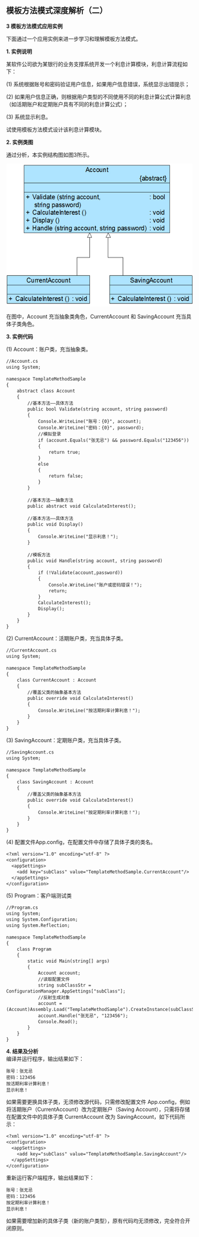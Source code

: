 ## 模板方法模式深度解析（二）  

**3 模板方法模式应用实例**  

下面通过一个应用实例来进一步学习和理解模板方法模式。  

**1. 实例说明**  

某软件公司欲为某银行的业务支撑系统开发一个利息计算模块，利息计算流程如下：  

(1) 系统根据账号和密码验证用户信息，如果用户信息错误，系统显示出错提示；  

(2) 如果用户信息正确，则根据用户类型的不同使用不同的利息计算公式计算利息（如活期账户和定期账户具有不同的利息计算公式）；  

(3) 系统显示利息。  

试使用模板方法模式设计该利息计算模块。  

**2. 实例类图**  

通过分析，本实例结构图如图3所示。

![银行利息计算模块结构图](images/1355577976_2992.jpg)  

在图中，Account 充当抽象类角色，CurrentAccount 和 SavingAccount 充当具体子类角色。  
 
**3. 实例代码**  

(1) Account：账户类，充当抽象类。

```
//Account.cs
using System;

namespace TemplateMethodSample
{
    abstract class Account
    {
        //基本方法——具体方法
        public bool Validate(string account, string password) 
        {
		    Console.WriteLine("账号：{0}", account);
            Console.WriteLine("密码：{0}", password);
            //模拟登录
            if (account.Equals("张无忌") && password.Equals("123456")) 
            {
			    return true;
		    }
		    else 
            {
			    return false;
		    }
	    }

        //基本方法——抽象方法
        public abstract void CalculateInterest();

        //基本方法——具体方法
        public void Display() 
        {
            Console.WriteLine("显示利息！");
	    }

        //模板方法
        public void Handle(string account, string password) 
        {
		    if (!Validate(account,password)) 
            {
                Console.WriteLine("账户或密码错误！");
			    return;
		    }
		    CalculateInterest();
		    Display();
	    }
    }
}
```

(2) CurrentAccount：活期账户类，充当具体子类。

```
//CurrentAccount.cs
using System;

namespace TemplateMethodSample
{
    class CurrentAccount : Account
    {
        //覆盖父类的抽象基本方法
        public override void CalculateInterest() 
        {
		    Console.WriteLine("按活期利率计算利息！");
	    }
    }
}
```

(3) SavingAccount：定期账户类，充当具体子类。

```
//SavingAccount.cs
using System;

namespace TemplateMethodSample
{
    class SavingAccount : Account
    {
        //覆盖父类的抽象基本方法
        public override void CalculateInterest() 
        {
		    Console.WriteLine("按定期利率计算利息！");
	    }
    }
}
```

(4) 配置文件App.config，在配置文件中存储了具体子类的类名。

```
<?xml version="1.0" encoding="utf-8" ?>
<configuration>
  <appSettings>
    <add key="subClass" value="TemplateMethodSample.CurrentAccount"/>
  </appSettings>
</configuration>
```

(5) Program：客户端测试类

```
//Program.cs
using System;
using System.Configuration;
using System.Reflection;

namespace TemplateMethodSample
{
    class Program
    {
        static void Main(string[] args)
        {
            Account account;
            //读取配置文件
            string subClassStr = ConfigurationManager.AppSettings["subClass"];
            //反射生成对象
            account = (Account)Assembly.Load("TemplateMethodSample").CreateInstance(subClassStr);
            account.Handle("张无忌", "123456");
            Console.Read();
        }
    }
}
```

**4. 结果及分析**  
编译并运行程序，输出结果如下：

```
账号：张无忌
密码：123456
按活期利率计算利息！
显示利息！
```

如果需要更换具体子类，无须修改源代码，只需修改配置文件 App.config，例如将活期账户（CurrentAccount）改为定期账户（Saving Account），只需将存储在配置文件中的具体子类 CurrentAccount 改为 SavingAccount，如下代码所示：  

```
<?xml version="1.0" encoding="utf-8" ?>
<configuration>
  <appSettings>
    <add key="subClass" value="TemplateMethodSample.SavingAccount"/>
  </appSettings>
</configuration>
```

重新运行客户端程序，输出结果如下：  

```
账号：张无忌
密码：123456
按定期利率计算利息！
显示利息！
```

如果需要增加新的具体子类（新的账户类型），原有代码均无须修改，完全符合开闭原则。
  
